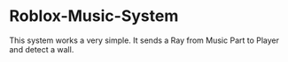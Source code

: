# Roblox-Music-System
This system works a very simple. It sends a Ray from Music Part to Player and detect a wall.
